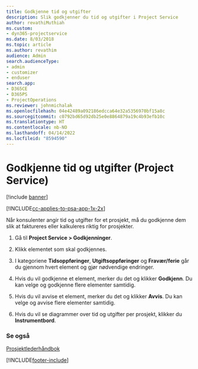 ```yaml
---
title: Godkjenne tid og utgifter
description: Slik godkjenner du tid og utgifter i Project Service
author: revathiMuthiah
ms.custom:
- dyn365-projectservice
ms.date: 8/03/2018
ms.topic: article
ms.author: revathim
audience: Admin
search.audienceType:
- admin
- customizer
- enduser
search.app:
- D365CE
- D365PS
- ProjectOperations
ms.reviewer: johnmichalak
ms.openlocfilehash: 04e42489a092186edcca64e32a5356970bf15a8c
ms.sourcegitcommit: c0792bd65d92db25e0e8864879a19c4b93efb10c
ms.translationtype: HT
ms.contentlocale: nb-NO
ms.lasthandoff: 04/14/2022
ms.locfileid: "8594590"
---
```

# <a name="approve-time-and-expenses-project-service"></a>Godkjenne tid og utgifter (Project Service)

[!include [banner](../includes/psa-now-project-operations.md)]

[!INCLUDE[cc-applies-to-psa-app-1x-2x](../includes/cc-applies-to-psa-app-1x-2x.md)]

Når konsulenter angir tid og utgifter for et prosjekt, må du godkjenne dem slik at faktureres eller kalkuleres riktig for prosjekter.  
  
1.  Gå til **Project Service > Godkjenninger**.  
  
2.  Klikk elementet som skal godkjennes.  
  
3.  I kategoriene **Tidsoppføringer**, **Utgiftsoppføringer** og **Fravær/ferie** går du gjennom hvert element og gjør nødvendige endringer.  
  
4.  Hvis du vil godkjenne et element, merker du det og klikker **Godkjenn**. Du kan velge og godkjenne flere elementer samtidig.  
  
5.  Hvis du vil avvise et element, merker du det og klikker **Avvis**. Du kan velge og avvise flere elementer samtidig.  
  
6.  Hvis du vil se diagrammer over tid og utgifter per prosjekt, klikker du **Instrumentbord**.  
  
### <a name="see-also"></a>Se også  
 [Prosjektlederhåndbok](../psa/project-manager-guide.md)


[!INCLUDE[footer-include](../includes/footer-banner.md)]
